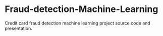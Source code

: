 # Fraud-detection-Machine-Learning
Credit card fraud detection machine learning project source code and presentation.
